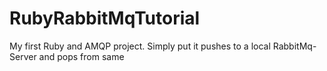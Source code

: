 RubyRabbitMqTutorial
====================

My first Ruby and AMQP project. Simply put it pushes to a local RabbitMq-Server and pops from same